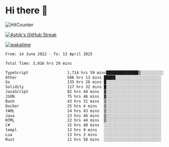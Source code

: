 # Hi there 👋

![HitCounter](https://hits.seeyoufarm.com/api/count/incr/badge.svg?url=https%3A%2F%2Fgithub.com%2Fashrhmn1212%2Fhit-counter)

<!-- ![Contribution Graph](https://github-readme-activity-graph.cyclic.app/graph?username=ashrhmn) -->


<!-- [![Top Langs](https://github-readme-stats.vercel.app/api/top-langs/?username=ashrhmn&layout=compact&theme=synthwave&langs_count=10&card_width=445)](https://github.com/anuraghazra/github-readme-stats) -->

[![Ashik's GitHub Streak](https://github-readme-streak-stats.herokuapp.com/?user=ashrhmn&theme=blood&fire=DD7F1C&background=151515&dates=9f9f9f&border=DD2727)](https://git.io/streak-stats)

<!-- ![Ashik's GitHub stats](https://github-readme-stats.vercel.app/api/?username=ashrhmn&show_icons=true&title_color=fff&icon_color=79ff97&text_color=9f9f9f&bg_color=151515) -->

[![wakatime](https://wakatime.com/badge/user/3df86613-ba63-4631-8e65-0ff18e7becad.svg)](https://wakatime.com/@3df86613-ba63-4631-8e65-0ff18e7becad)

<!--START_SECTION:waka-->

```txt
From: 14 June 2022 - To: 13 April 2025

Total Time: 3,016 hrs 29 mins

TypeScript                 1,714 hrs 59 mins██████████████▒░░░░░░░░░░   56.86 %
Other                      586 hrs 13 mins █████░░░░░░░░░░░░░░░░░░░░   19.44 %
Go                         135 hrs 26 mins █░░░░░░░░░░░░░░░░░░░░░░░░   04.49 %
Solidity                   117 hrs 32 mins █░░░░░░░░░░░░░░░░░░░░░░░░   03.90 %
JavaScript                 82 hrs 44 mins  ▓░░░░░░░░░░░░░░░░░░░░░░░░   02.74 %
JSON                       75 hrs 46 mins  ▓░░░░░░░░░░░░░░░░░░░░░░░░   02.51 %
Bash                       43 hrs 31 mins  ▒░░░░░░░░░░░░░░░░░░░░░░░░   01.44 %
Docker                     25 hrs 4 mins   ▒░░░░░░░░░░░░░░░░░░░░░░░░   00.83 %
YAML                       24 hrs 43 mins  ▒░░░░░░░░░░░░░░░░░░░░░░░░   00.82 %
Java                       23 hrs 46 mins  ▒░░░░░░░░░░░░░░░░░░░░░░░░   00.79 %
HTML                       22 hrs 44 mins  ▒░░░░░░░░░░░░░░░░░░░░░░░░   00.75 %
C#                         15 hrs 40 mins  ░░░░░░░░░░░░░░░░░░░░░░░░░   00.52 %
templ                      13 hrs 9 mins   ░░░░░░░░░░░░░░░░░░░░░░░░░   00.44 %
Lua                        13 hrs 3 mins   ░░░░░░░░░░░░░░░░░░░░░░░░░   00.43 %
Rust                       11 hrs 58 mins  ░░░░░░░░░░░░░░░░░░░░░░░░░   00.40 %
```

<!--END_SECTION:waka-->


<!--### Most Used Languages 
<img src="https://wakatime.com/share/@ashrhmn/24ecb986-5bf8-4607-af7f-0aab08908d8c.png" />

### Favourite Tools
<img src="https://wakatime.com/share/@ashrhmn/f4e08015-f3bc-460a-9228-95a3ba11c604.png" />-->
